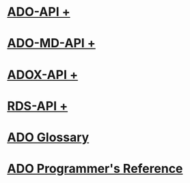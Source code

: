 # [ADO-API +](./ado-api/index.md)
# [ADO-MD-API +](./ado-md-api/index.md)
# [ADOX-API +](./adox-api/index.md)
# [RDS-API +](./rds-api/index.md)

# [ADO Glossary](ado-glossary.md)
# [ADO Programmer's Reference](ado-programmer-s-reference.md)
